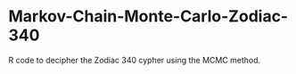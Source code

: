 # Markov-Chain-Monte-Carlo-Zodiac-340

R code to decipher the Zodiac 340 cypher using the MCMC method.
